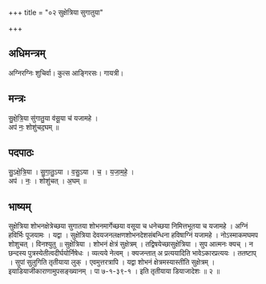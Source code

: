 +++
title = "०२ सुक्षेत्रिया सुगातुया"

+++
## अधिमन्त्रम्
अग्निरग्निः शुचिर्वा। कुत्स आङ्गिरसः। गायत्री।

## मन्त्रः
सु॒क्षे॒त्रि॒या सु॑गातु॒या व॑सू॒या च॑ यजामहे ।  
अप॑ नः॒ शोशु॑चद॒घम् ॥

## पदपाठः
सु॒ऽक्षे॒त्रि॒या । सु॒गा॒तु॒ऽया । व॒सु॒ऽया । च॒ । य॒जा॒म॒हे॒ ।  
अप॑ । नः॒ । शोशु॑चत् । अ॒घम् ॥

## भाष्यम्
सुक्षेत्रिया शोभनक्षेत्रेच्छया सुगातया शोभनमार्गेच्छया वसूया च धनेच्छया निमित्तभूतया च यजामहे । अग्निं हविर्भिः पूजयामः । यद्वा । सुक्षेत्रिया देवयजनलक्षणशोभनदेशसंबन्धिना हविषाग्निं यजामहे । नोऽस्माकमघमप शोशुचत् । विनश्युतु ॥ सुक्षेत्रिया । शोभनं क्षेत्रं सुक्षेत्रम् । तद्विषयेच्छासुक्षेत्रिया । सुप आत्मनः क्यच् । न छन्दस्य पुत्रस्येतीत्वदीर्घयोर्निषेधः । व्यत्यये नेत्वम् । क्यजन्तात् अ प्रत्ययादिति भावेऽकारप्रत्ययः । ततष्टाप् । सुपां सुलुगिति तृतीयाया लुक् । एवमुत्तरत्रापि । यद्वा शोभनं क्षेत्रमस्यास्तीति सुक्षेत्रम् । इयाडियाजीकाराणामुपसङ्ख्यानम् । पा ७-१-३९-१ । इति तृतीयाया डियाजादेशः ॥ २ ॥
